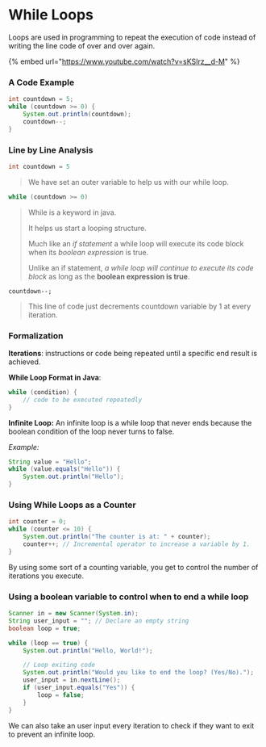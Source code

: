 # While Loops

Loops are used in programming to repeat the execution of code instead of writing the line code of over and over again.

{% embed url="https://www.youtube.com/watch?v=sKSIrz__d-M" %}

### A Code Example

```java
int countdown = 5; 
while (countdown >= 0) {
    System.out.println(countdown);
    countdown--;
}
```

### Line by Line Analysis

```java
int countdown = 5
```

> We have set an outer variable to help us with our while loop.

```java
while (countdown >= 0)
```

> While is a keyword in java.
>
> It helps us start a looping structure.
>
> Much like an _if statement_ a while loop will execute its code block when its _boolean expression_ is true.
>
> Unlike an if statement, _a while loop will continue to execute its code block_ as long as the **boolean expression is true**.

```
countdown--;
```

> This line of code just decrements countdown variable by 1 at every iteration.

### Formalization

**Iterations**: instructions or code being repeated until a specific end result is achieved.

**While Loop Format in Java**:

```java
while (condition) {
    // code to be executed repeatedly
}
```

**Infinite Loop:** An infinite loop is a while loop that never ends because the boolean condition of the loop never turns to false.

_Example:_

```java
String value = "Hello";
while (value.equals("Hello")) {
    System.out.println("Hello");
}
```

### Using While Loops as a Counter

```java
int counter = 0;
while (counter <= 10) {
    System.out.println("The counter is at: " + counter);
    counter++; // Incremental operator to increase a variable by 1.
}
```

By using some sort of a counting variable, you get to control the number of iterations you execute.

### Using a boolean variable to control when to end a while loop

```java
Scanner in = new Scanner(System.in);
String user_input = ""; // Declare an empty string
boolean loop = true;

while (loop == true) {
    System.out.println("Hello, World!");

    // Loop exiting code
    System.out.println("Would you like to end the loop? (Yes/No).");
    user_input = in.nextLine();
    if (user_input.equals("Yes")) {
        loop = false;
    }
}
```

We can also take an user input every iteration to check if they want to exit to prevent an infinite loop.

